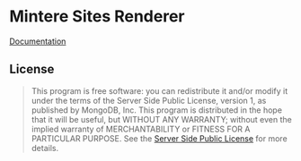 # Mintere Sites Renderer

[Documentation](https://docs.mintere.site)

## License

> This program is free software: you can redistribute it and/or modify it under the terms of
> the Server Side Public License, version 1, as published by MongoDB, Inc. This program is 
> distributed in the hope that it will be useful, but WITHOUT ANY WARRANTY; without even the 
> implied warranty of MERCHANTABILITY or FITNESS FOR A PARTICULAR PURPOSE. See the [Server 
> Side Public License](LICENSE) for more details.
